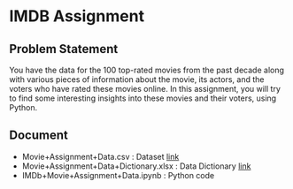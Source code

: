 # IMDB Assignment

## Problem Statement
You have the data for the 100 top-rated movies from the past decade along with various pieces of information about the movie, its actors, and the voters who have rated these movies online. 
In this assignment, you will try to find some interesting insights into these movies and their voters, using Python.

## Document
- Movie+Assignment+Data.csv             : Dataset [link](https://github.com/DakshinGowda/DataScience-Projects/blob/main/IMDB%20Assignment/Movie%2BAssignment%2BData.csv)
- Movie+Assignment+Data+Dictionary.xlsx : Data Dictionary [link](https://github.com/DakshinGowda/DataScience-Projects/blob/main/IMDB%20Assignment/Movie%2BAssignment%2BData%2BDictionary.xlsx)
- IMDb+Movie+Assignment+Data.ipynb      : Python code
